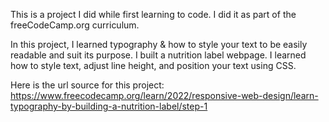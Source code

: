 This is a project I did while first learning to code. I did it as part of the freeCodeCamp.org curriculum.

In this project, I learned typography & how to style your text to be easily readable and suit its purpose.
  I built a nutrition label webpage. I learned how to style text, adjust line height, and position your text using CSS.

Here is the url source for this project: https://www.freecodecamp.org/learn/2022/responsive-web-design/learn-typography-by-building-a-nutrition-label/step-1
